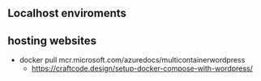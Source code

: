 #

## Localhost enviroments

## hosting websites

- docker pull mcr.microsoft.com/azuredocs/multicontainerwordpress
  - https://craftcode.design/setup-docker-compose-with-wordpress/
